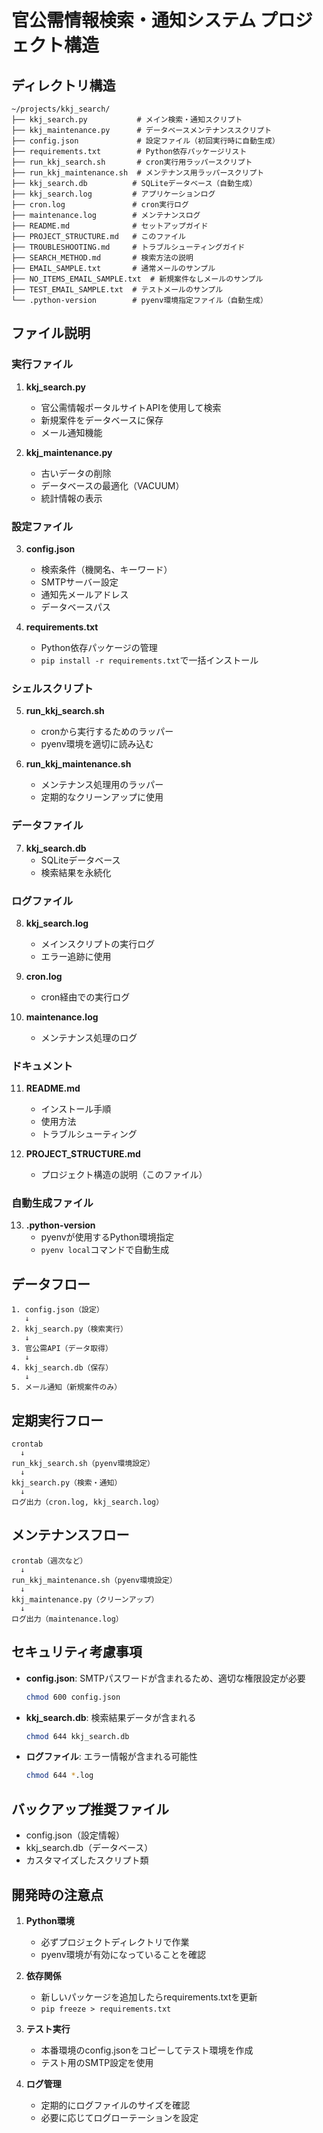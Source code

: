 # 官公需情報検索・通知システム プロジェクト構造

## ディレクトリ構造

```
~/projects/kkj_search/
├── kkj_search.py           # メイン検索・通知スクリプト
├── kkj_maintenance.py      # データベースメンテナンススクリプト
├── config.json             # 設定ファイル（初回実行時に自動生成）
├── requirements.txt        # Python依存パッケージリスト
├── run_kkj_search.sh       # cron実行用ラッパースクリプト
├── run_kkj_maintenance.sh  # メンテナンス用ラッパースクリプト
├── kkj_search.db          # SQLiteデータベース（自動生成）
├── kkj_search.log         # アプリケーションログ
├── cron.log               # cron実行ログ
├── maintenance.log        # メンテナンスログ
├── README.md              # セットアップガイド
├── PROJECT_STRUCTURE.md   # このファイル
├── TROUBLESHOOTING.md     # トラブルシューティングガイド
├── SEARCH_METHOD.md       # 検索方法の説明
├── EMAIL_SAMPLE.txt       # 通常メールのサンプル
├── NO_ITEMS_EMAIL_SAMPLE.txt  # 新規案件なしメールのサンプル
├── TEST_EMAIL_SAMPLE.txt  # テストメールのサンプル
└── .python-version        # pyenv環境指定ファイル（自動生成）
```

## ファイル説明

### 実行ファイル

1. **kkj_search.py**
   - 官公需情報ポータルサイトAPIを使用して検索
   - 新規案件をデータベースに保存
   - メール通知機能

2. **kkj_maintenance.py**
   - 古いデータの削除
   - データベースの最適化（VACUUM）
   - 統計情報の表示

### 設定ファイル

3. **config.json**
   - 検索条件（機関名、キーワード）
   - SMTPサーバー設定
   - 通知先メールアドレス
   - データベースパス

4. **requirements.txt**
   - Python依存パッケージの管理
   - `pip install -r requirements.txt`で一括インストール

### シェルスクリプト

5. **run_kkj_search.sh**
   - cronから実行するためのラッパー
   - pyenv環境を適切に読み込む

6. **run_kkj_maintenance.sh**
   - メンテナンス処理用のラッパー
   - 定期的なクリーンアップに使用

### データファイル

7. **kkj_search.db**
   - SQLiteデータベース
   - 検索結果を永続化

### ログファイル

8. **kkj_search.log**
   - メインスクリプトの実行ログ
   - エラー追跡に使用

9. **cron.log**
   - cron経由での実行ログ

10. **maintenance.log**
    - メンテナンス処理のログ

### ドキュメント

11. **README.md**
    - インストール手順
    - 使用方法
    - トラブルシューティング

12. **PROJECT_STRUCTURE.md**
    - プロジェクト構造の説明（このファイル）

### 自動生成ファイル

13. **.python-version**
    - pyenvが使用するPython環境指定
    - `pyenv local`コマンドで自動生成

## データフロー

```
1. config.json（設定）
   ↓
2. kkj_search.py（検索実行）
   ↓
3. 官公需API（データ取得）
   ↓
4. kkj_search.db（保存）
   ↓
5. メール通知（新規案件のみ）
```

## 定期実行フロー

```
crontab
  ↓
run_kkj_search.sh（pyenv環境設定）
  ↓
kkj_search.py（検索・通知）
  ↓
ログ出力（cron.log, kkj_search.log）
```

## メンテナンスフロー

```
crontab（週次など）
  ↓
run_kkj_maintenance.sh（pyenv環境設定）
  ↓
kkj_maintenance.py（クリーンアップ）
  ↓
ログ出力（maintenance.log）
```

## セキュリティ考慮事項

- **config.json**: SMTPパスワードが含まれるため、適切な権限設定が必要
  ```bash
  chmod 600 config.json
  ```

- **kkj_search.db**: 検索結果データが含まれる
  ```bash
  chmod 644 kkj_search.db
  ```

- **ログファイル**: エラー情報が含まれる可能性
  ```bash
  chmod 644 *.log
  ```

## バックアップ推奨ファイル

- config.json（設定情報）
- kkj_search.db（データベース）
- カスタマイズしたスクリプト類

## 開発時の注意点

1. **Python環境**
   - 必ずプロジェクトディレクトリで作業
   - pyenv環境が有効になっていることを確認

2. **依存関係**
   - 新しいパッケージを追加したらrequirements.txtを更新
   - `pip freeze > requirements.txt`

3. **テスト実行**
   - 本番環境のconfig.jsonをコピーしてテスト環境を作成
   - テスト用のSMTP設定を使用

4. **ログ管理**
   - 定期的にログファイルのサイズを確認
   - 必要に応じてログローテーションを設定